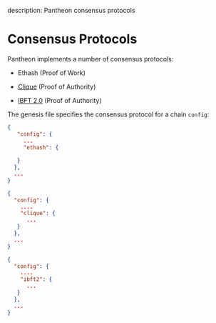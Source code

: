 description: Pantheon consensus protocols
<!--- END of page meta data -->

# Consensus Protocols 

Pantheon implements a number of consensus protocols: 

* Ethash (Proof of Work)
  
* [Clique](Clique.md) (Proof of Authority)
  
* [IBFT 2.0](IBFT.md) (Proof of Authority) 

The genesis file specifies the consensus protocol for a chain `config`: 

```json tab="Ethash"
{
   "config": {
     ...
     "ethash": {
    
   } 
  },
  ...  
}
```
    
```json tab="Clique"
{
  "config": {
    ....
    "clique": {
      ... 
   }
  },
  ...
}
```
    
```json tab="IBFT 2.0" 
{
  "config": {
    ....
    "ibft2": {
      ...     
   }
  },
  ...
}
``` 